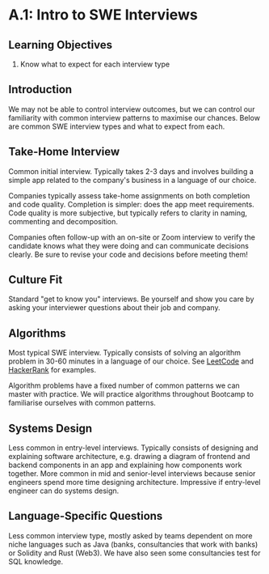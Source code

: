 # A.1: Intro to SWE Interviews

## Learning Objectives

1. Know what to expect for each interview type

## Introduction

We may not be able to control interview outcomes, but we can control our familiarity with common interview patterns to maximise our chances. Below are common SWE interview types and what to expect from each.

## Take-Home Interview

Common initial interview. Typically takes 2-3 days and involves building a simple app related to the company's business in a language of our choice.

Companies typically assess take-home assignments on both completion and code quality. Completion is simpler: does the app meet requirements. Code quality is more subjective, but typically refers to clarity in naming, commenting and decomposition.

Companies often follow-up with an on-site or Zoom interview to verify the candidate knows what they were doing and can communicate decisions clearly. Be sure to revise your code and decisions before meeting them!

## Culture Fit

Standard "get to know you" interviews. Be yourself and show you care by asking your interviewer questions about their job and company.&#x20;

## Algorithms

Most typical SWE interview. Typically consists of solving an algorithm problem in 30-60 minutes in a language of our choice. See [LeetCode](https://leetcode.com) and [HackerRank](https://www.hackerrank.com) for examples.

Algorithm problems have a fixed number of common patterns we can master with practice. We will practice algorithms throughout Bootcamp to familiarise ourselves with common patterns.

## Systems Design

Less common in entry-level interviews. Typically consists of designing and explaining software architecture, e.g. drawing a diagram of frontend and backend components in an app and explaining how components work together. More common in mid and senior-level interviews because senior engineers spend more time designing architecture. Impressive if entry-level engineer can do systems design.

## Language-Specific Questions

Less common interview type, mostly asked by teams dependent on more niche languages such as Java (banks, consultancies that work with banks) or Solidity and Rust (Web3). We have also seen some consultancies test for SQL knowledge.
